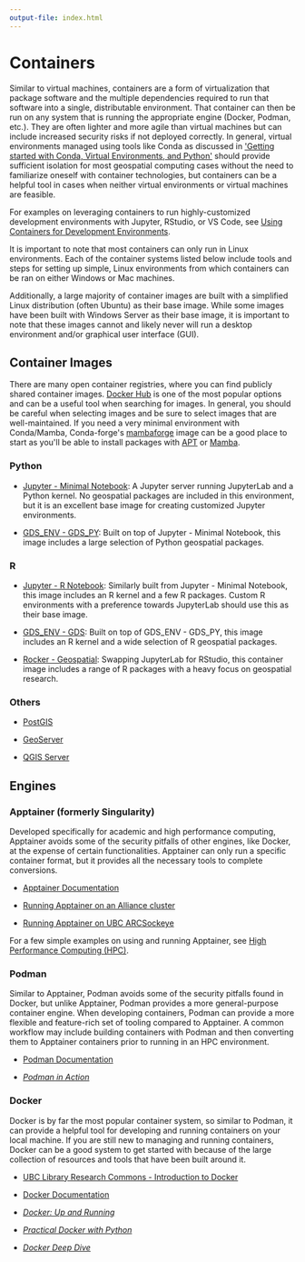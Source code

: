 ```yaml
---
output-file: index.html
---
```


# Containers

Similar to virtual machines, containers are a form of virtualization that
package software and the multiple dependencies required to run that software
into a single, distributable environment. That container can then be run on any
system that is running the appropriate engine (Docker, Podman, etc.). They are
often lighter and more agile than virtual machines but can include increased
security risks if not deployed correctly. In general, virtual environments
managed using tools like Conda as discussed in
['Getting started with Conda, Virtual Environments, and Python'](https://UBC-Geography.github.io/computing-resources/development-environments/conda-getting-started)
should provide sufficient isolation for most geospatial computing cases without
the need to familiarize oneself with container technologies, but containers can
be a helpful tool in cases when neither virtual environments or virtual machines
are feasible.

For examples on leveraging containers to run highly-customized development
environments with Jupyter, RStudio, or VS Code, see
[Using Containers for Development Environments](https://UBC-Geography.github.io/computing-resources/development-environments/containerized-environments).

It is important to note that most containers can only run in Linux environments.
Each of the container systems listed below include tools and steps for setting
up simple, Linux environments from which containers can be ran on either Windows
or Mac machines.

Additionally, a large majority of container images are built with a simplified
Linux distribution (often Ubuntu) as their base image. While some images have
been built with Windows Server as their base image, it is important to note that
these images cannot and likely never will run a desktop environment and/or
graphical user interface (GUI).

## Container Images

There are many open container registries, where you can find publicly shared
container images. [Docker Hub](https://hub.docker.com) is one of the most
popular options and can be a useful tool when searching for images. In general,
you should be careful when selecting images and be sure to select images that
are well-maintained. If you need a very minimal environment with Conda/Mamba,
Conda-forge's [mambaforge](https://hub.docker.com/r/condaforge/mambaforge) image
can be a good place to start as you'll be able to install packages with
[APT](https://manpages.debian.org/bookworm/apt/apt-get.8.en.html) or
[Mamba](https://mamba.readthedocs.io/en/latest/index.html).

### Python

- [Jupyter - Minimal Notebook](https://jupyter-docker-stacks.readthedocs.io/en/latest/using/selecting.html#jupyter-minimal-notebook):
  A Jupyter server running JupyterLab and a Python kernel. No geospatial
  packages are included in this environment, but it is an excellent base image
  for creating customized Jupyter environments.

- [GDS_ENV - GDS_PY](https://darribas.org/gds_env/stacks/gds_py/): Built on top
  of Jupyter - Minimal Notebook, this image includes a large selection of Python
  geospatial packages.

### R

- [Jupyter - R Notebook](https://jupyter-docker-stacks.readthedocs.io/en/latest/using/selecting.html#jupyter-r-notebook):
  Similarly built from Jupyter - Minimal Notebook, this image includes an R
  kernel and a few R packages. Custom R environments with a preference towards
  JupyterLab should use this as their base image.

- [GDS_ENV - GDS](https://darribas.org/gds_env/stacks/gds/): Built on top of
  GDS_ENV - GDS_PY, this image includes an R kernel and a wide selection of R
  geospatial packages.

- [Rocker - Geospatial](https://rocker-project.org/images/versioned/rstudio.html):
  Swapping JupyterLab for RStudio, this container image includes a range of R
  packages with a heavy focus on geospatial research.

### Others

- [PostGIS](https://github.com/postgis/docker-postgis)

- [GeoServer](https://docs.geoserver.org/latest/en/user/installation/docker.html)

- [QGIS Server](https://docs.qgis.org/latest/en/docs/server_manual/containerized_deployment.html)

## Engines

### Apptainer (formerly Singularity)

Developed specifically for academic and high performance computing, Apptainer
avoids some of the security pitfalls of other engines, like Docker, at the
expense of certain functionalities. Apptainer can only run a specific container
format, but it provides all the necessary tools to complete conversions.

- [Apptainer Documentation](https://apptainer.org/docs/user/main/)

- [Running Apptainer on an Alliance cluster](https://docs.alliancecan.ca/wiki/Apptainer)

- [Running Apptainer on UBC ARCSockeye](https://confluence.it.ubc.ca/display/UARC/Using+Apptainer+or+Singularity+Containers)

For a few simple examples on using and running Apptainer, see
[High Performance Computing (HPC)](https://UBC-Geography.github.io/computing-resources/high-performance-computing).

### Podman

Similar to Apptainer, Podman avoids some of the security pitfalls found in
Docker, but unlike Apptainer, Podman provides a more general-purpose container
engine. When developing containers, Podman can provide a more flexible and
feature-rich set of tooling compared to Apptainer. A common workflow may include
building containers with Podman and then converting them to Apptainer containers
prior to running in an HPC environment.

- [Podman Documentation](https://docs.podman.io/en/latest/)

- _[Podman in Action](https://go.exlibris.link/XZMWFsdp)_

### Docker

Docker is by far the most popular container system, so similar to Podman, it can
provide a helpful tool for developing and running containers on your local
machine. If you are still new to managing and running containers, Docker can be
a good system to get started with because of the large collection of resources
and tools that have been built around it.

- [UBC Library Research Commons - Introduction to Docker](https://ubc-library-rc.github.io/intro-docker)

- [Docker Documentation](https://docs.docker.com/get-started/)

- _[Docker: Up and Running](https://go.exlibris.link/z6bLGnqS)_

- _[Practical Docker with Python](https://go.exlibris.link/V5Yl7J3v)_

- _[Docker Deep Dive](https://go.exlibris.link/4wT3cjWD)_
